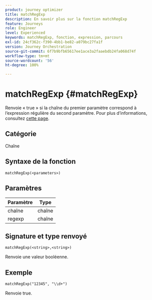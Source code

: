 ```yaml
---
product: journey optimizer
title: matchRegExp
description: En savoir plus sur la fonction matchRegExp
feature: Journeys
role: Engineer
level: Experienced
keywords: matchRegExp, fonction, expression, parcours
exl-id: 24cf362c-f390-4bb1-be82-a079bc27fa1f
version: Journey Orchestration
source-git-commit: 6f7b9bfb65617ee1ace3a2faaebdb24fa068d74f
workflow-type: tm+mt
source-wordcount: '56'
ht-degree: 100%

---
```


# matchRegExp {#matchRegExp}

Renvoie « true » si la chaîne du premier paramètre correspond à l’expression régulière du second paramètre. Pour plus d’informations, consultez [cette page](https://docs.oracle.com/javase/7/docs/api/java/util/regex/Pattern.html).

## Catégorie

Chaîne

## Syntaxe de la fonction

`matchRegExp(<parameters>)`

## Paramètres

| Paramètre | Type |
|--- |--- |
| chaîne | chaîne |
| regexp | chaîne |

## Signature et type renvoyé

`matchRegExp(<string>,<string>)`

Renvoie une valeur booléenne.

## Exemple

`matchRegExp("12345", "\\d+")`

Renvoie true.
